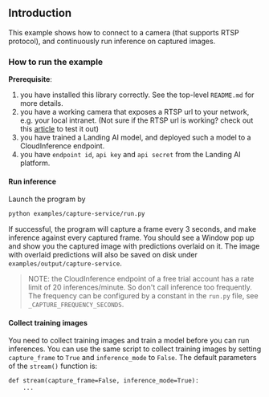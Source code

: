 ## Introduction

This example shows how to connect to a camera (that supports RTSP protocol), and continuously run inference on captured images.

### How to run the example

**Prerequisite**: 

1. you have installed this library correctly. See the top-level `README.md` for more details.
2. you have a working camera that exposes a RTSP url to your network, e.g. your local intranet. (Not sure if the RTSP url is working? check out this [article](https://support.ipconfigure.com/hc/en-us/articles/115005588503-Using-VLC-to-test-camera-stream) to test it out)
3. you have trained a Landing AI model, and deployed such a model to a CloudInference endpoint.
4. you have `endpoint id`, `api key` and `api secret` from the Landing AI platform.

#### Run inference

Launch the program by

```bash
python examples/capture-service/run.py 
```

If successful, the program will capture a frame every 3 seconds, and make inference against every captured frame. You should see a Window pop up and show you the captured image with predictions overlaid on it.
The image with overlaid predictions will also be saved on disk under `examples/output/capture-service`.

> NOTE: the CloudInference endpoint of a free trial account has a rate limit of 20 inferences/minute. So don't call inference too frequently. The frequency can be configured by a constant in the `run.py` file, see `_CAPTURE_FREQUENCY_SECONDS`.

#### Collect training images

You need to collect training images and train a model before you can run inferences.
You can use the same script to collect training images by setting `capture_frame` to `True` and `inference_mode` to `False`. The default parameters of the `stream()` function is:

```
def stream(capture_frame=False, inference_mode=True):
    ...
```
